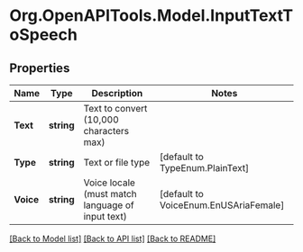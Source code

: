 
# Org.OpenAPITools.Model.InputTextToSpeech

## Properties

Name | Type | Description | Notes
------------ | ------------- | ------------- | -------------
**Text** | **string** | Text to convert (10,000 characters max) | 
**Type** | **string** | Text or file type | [default to TypeEnum.PlainText]
**Voice** | **string** | Voice locale (must match language of input text) | [default to VoiceEnum.EnUSAriaFemale]

[[Back to Model list]](../README.md#documentation-for-models)
[[Back to API list]](../README.md#documentation-for-api-endpoints)
[[Back to README]](../README.md)

